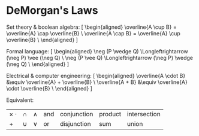 # DeMorgan's Laws

Set theory & boolean algebra:
\[
  \begin{aligned}
  \overline{A \cup B} = \overline{A} \cap \overline{B} \\
  \overline{A \cap B} = \overline{A} \cup \overline{B} \\
\end{aligned}
\]

Formal language:
\[
\begin{aligned}
  \neg (P \wedge Q) \Longleftrightarrow (\neg P) \vee (\neg Q) \\
  \neg (P \vee Q) \Longleftrightarrow (\neg P) \wedge (\neg Q) \\
\end{aligned}
\]

Electrical & computer engineering:
\[
  \begin{aligned}
  \overline{A \cdot B} &\equiv \overline{A} + \overline{B} \\
  \overline{A + B} &\equiv \overline{A} \cdot \overline{B} \\
\end{aligned}
\]

Equivalent:

|                  |        |          |     |             |         |              |
| ---------------- | ------ | -------- | --- | ----------- | ------- | ------------ |
| $\times$ $\cdot$ | $\cap$ | $\wedge$ | and | conjunction | product | intersection |
| $+$              | $\cup$ | $\vee$   | or  | disjunction | sum     | union        |
